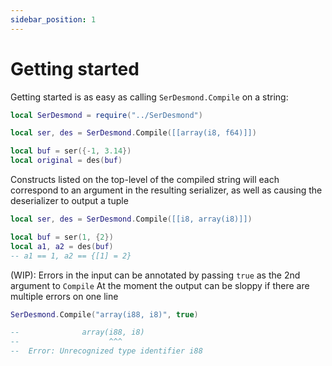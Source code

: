 ```yaml
---
sidebar_position: 1
---
```


# Getting started

Getting started is as easy as calling `SerDesmond.Compile` on a string:

```lua
local SerDesmond = require("../SerDesmond")

local ser, des = SerDesmond.Compile([[array(i8, f64)]])

local buf = ser({-1, 3.14})
local original = des(buf)
```

Constructs listed on the top-level of the compiled string will each correspond to an argument in the resulting serializer, as well as causing the deserializer to output a tuple

```lua
local ser, des = SerDesmond.Compile([[i8, array(i8)]])

local buf = ser(1, {2})
local a1, a2 = des(buf)
-- a1 == 1, a2 == {[1] = 2}
```

(WIP): Errors in the input can be annotated by passing `true` as the 2nd argument to `Compile`
At the moment the output can be sloppy if there are multiple errors on one line

```lua
SerDesmond.Compile("array(i88, i8)", true)

--  			array(i88, i8)
--  			      ^^^
--  Error: Unrecognized type identifier i88
```


